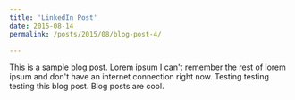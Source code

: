 ```yaml
---
title: 'LinkedIn Post'
date: 2015-08-14
permalink: /posts/2015/08/blog-post-4/

---
```


This is a sample blog post. Lorem ipsum I can't remember the rest of lorem ipsum and don't have an internet connection right now. Testing testing testing this blog post. Blog posts are cool.


